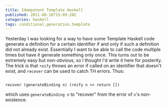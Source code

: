 ```yaml
---
title: Idempotent Template Haskell
published: 2011-08-16T15:09:20Z
categories: haskell
tags: conditional,generation,template
---
```


Yesterday I was looking for a way to have some Template Haskell code generate a definition for a certain identifier if and only if such a definition did not already exist.  Essentially I want to be able to call the code multiple times but have it generate something only once.  This turns out to be extremely easy but non-obvious, so I thought I'd write it here for posterity.  The trick is that <code>reify</code> throws an error if called on an identifier that doesn't exist, and <code>recover</code> can be used to catch TH errors. Thus:

<pre><code>
recover (generateBinding n) (reify n &gt;&gt; return [])
</code></pre>

which uses <code>generateBinding n</code> to "recover" from the error of <code>n</code>'s non-existence.

